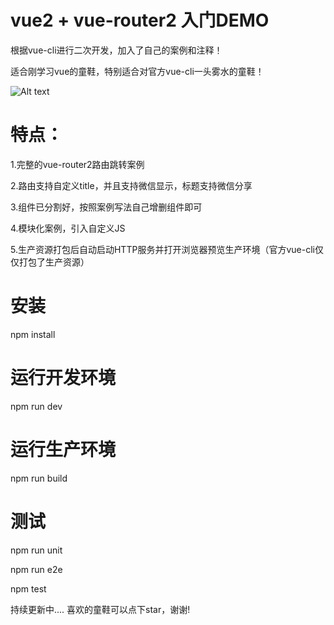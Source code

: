 # vue2 + vue-router2 入门DEMO
根据vue-cli进行二次开发，加入了自己的案例和注释！

适合刚学习vue的童鞋，特别适合对官方vue-cli一头雾水的童鞋！

![Alt text](https://github.com/enlian/vue-cli-demo/raw/master/Screenshots/1.jpg)
# 特点：

1.完整的vue-router2路由跳转案例

2.路由支持自定义title，并且支持微信显示，标题支持微信分享

3.组件已分割好，按照案例写法自己增删组件即可

4.模块化案例，引入自定义JS

5.生产资源打包后自动启动HTTP服务并打开浏览器预览生产环境（官方vue-cli仅仅打包了生产资源）


# 安装
npm install

# 运行开发环境
npm run dev

# 运行生产环境
npm run build


# 测试
npm run unit

npm run e2e

npm test

持续更新中....
喜欢的童鞋可以点下star，谢谢!
